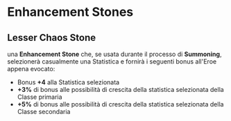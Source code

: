 # Enhancement Stones

## Lesser Chaos Stone

una **Enhancement Stone** che, se usata durante il processo di **Summoning**, selezionerà casualmente una Statistica e fornirà i seguenti bonus all'Eroe appena evocato:&#x20;

* Bonus **+4** alla Statistica selezionata
* **+3%** di bonus alle possibilità di crescita della statistica selezionata della Classe primaria
* **+5%** di bonus alle possibilità di crescita della statistica selezionata della Classe secondaria


